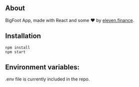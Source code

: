 ## About

BigFoot App, made with React and some ❤️ by [eleven.finance](https://eleven.finance).


## Installation

```npm install```  
```npm start```


## Environment variables:
.env file is currently included in the repo.
